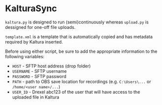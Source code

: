 # KalturaSync

`kaltura.py` is designed to run (semi)continuously whereas `upload.py` is dessigned for one-off file uploads.

`template.xml` is a template that is automatically copied and has metadata required by Kaltura inserted.

Before using either script, be sure to add the appropriate information to the following variables:
- `HOST` - SFTP host address (drop folder)
- `USERNAME` - SFTP username
- `PASSWORD` - SFTP password
- `PATH` - path to OBS save location for recordings (e.g. `C:\Users\...` or `/home/<user name>/...`)
- `USER_ID` - Drexel abc123 of the user that will have access to the uploaded file in Kaltura
